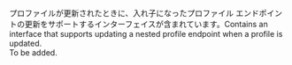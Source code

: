 <Namespace Name="Microsoft.Azure.Management.TrafficManager.Fluent.TrafficManagerEndpoint.UpdateNestedProfileEndpoint">
  <Docs>
    <summary><span data-ttu-id="d4281-101">プロファイルが更新されたときに、入れ子になったプロファイル エンドポイントの更新をサポートするインターフェイスが含まれています。</span><span class="sxs-lookup"><span data-stu-id="d4281-101">Contains an interface that supports updating a nested profile endpoint when a profile is updated.</span></span></summary> 
    <remarks>To be added.</remarks>
  </Docs>
</Namespace>
